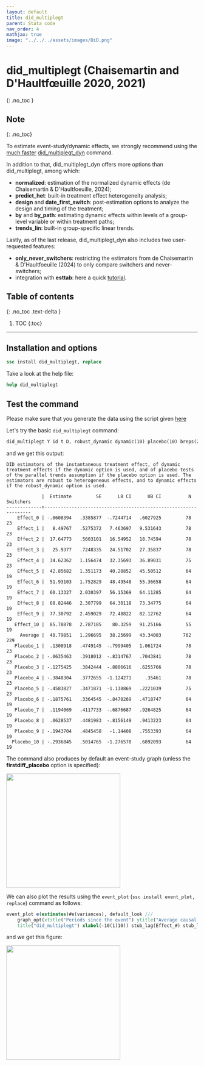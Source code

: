 ```yaml
---
layout: default
title: did_multiplegt
parent: Stata code
nav_order: 4
mathjax: true
image: "../../../assets/images/DiD.png"
---
```


# did_multiplegt (Chaisemartin and D'Haultfœuille 2020, 2021)
{: .no_toc }

## Note
{: .no_toc}

To estimate event-study/dynamic effects, we strongly recommend using the <ins>much faster</ins> [did_multiplegt_dyn](https://asjadnaqvi.github.io/DiD/docs/code/06_16_did_multiplegt_dyn/) command. 

In addition to that, did_multiplegt_dyn offers more options than did_multiplegt, among which:
+ **normalized**: estimation of the normalized dynamic effects (de Chaisemartin & D'Haultfoeuille, 2024);
+ **predict_het**: built-in treatment effect heterogeneity analysis;
+ **design** and **date_first_switch**: post-estimation options to analyze the design and timing of the treatment;
+ **by** and **by_path**: estimating dynamic effects within levels of a group-level variable or within treatment paths;
+ **trends_lin**: built-in group-specific linear trends.

Lastly, as of the last release, did_multiplegt_dyn also includes two user-requested features:
+ **only_never_switchers**: restricting the estimators from de Chaisemartin & D'Haultfoeuille (2024) to only compare switchers and never-switchers;
+ integration with **esttab**: here a quick [tutorial](https://github.com/chaisemartinPackages/did_multiplegt_dyn/blob/main/vignettes/vignette_2.md).

## Table of contents
{: .no_toc .text-delta }

1. TOC
{:toc}

---

## Installation and options

```stata
ssc install did_multiplegt, replace
```

Take a look at the help file:

```stata
help did_multiplegt
```

## Test the command

Please make sure that you generate the data using the script given [here](https://asjadnaqvi.github.io/DiD/docs/code/06_03_data/) 

Let's try the basic `did_multiplegt` command:


```stata
did_multiplegt Y id t D, robust_dynamic dynamic(10) placebo(10) breps(20) cluster(id)
```

and we get this output:

```
DID estimators of the instantaneous treatment effect, of dynamic treatment effects if the dynamic option is used, and of placebo tests of the parallel trends assumption if the placebo option is used. The estimators are robust to heterogeneous effects, and to dynamic effects if the robust_dynamic option is used.

             |  Estimate         SE      LB CI      UB CI          N  Switchers 
-------------+-----------------------------------------------------------------
    Effect_0 | -.0608394   .3385877  -.7244714   .6027925         78         23 
    Effect_1 |   8.49767   .5275372   7.463697   9.531643         78         23 
    Effect_2 |  17.64773   .5603101   16.54952   18.74594         78         23 
    Effect_3 |   25.9377   .7248335   24.51702   27.35837         78         23 
    Effect_4 |  34.62362   1.156474   32.35693   36.89031         75         23 
    Effect_5 |  42.85682   1.351173   40.20852   45.50512         64         19 
    Effect_6 |  51.93103   1.752829   48.49548   55.36658         64         19 
    Effect_7 |  60.13327   2.030397   56.15369   64.11285         64         19 
    Effect_8 |  68.82446   2.307799   64.30118   73.34775         64         19 
    Effect_9 |  77.30792   2.459029   72.48822   82.12762         64         19 
   Effect_10 |  85.78878   2.787185    80.3259   91.25166         55         19 
     Average |  40.79851   1.296695   38.25699   43.34003        762        229 
   Placebo_1 |  .1308918   .4749145  -.7999405   1.061724         78         23 
   Placebo_2 | -.0635463   .3918012  -.8314767   .7043841         78         23 
   Placebo_3 | -.1275425   .3842444  -.8806616   .6255766         78         23 
   Placebo_4 | -.3848304   .3772655  -1.124271     .35461         78         23 
   Placebo_5 | -.4583827   .3471871  -1.138869   .2221039         75         23 
   Placebo_6 | -.1875761   .3364545  -.8470269   .4718747         64         19 
   Placebo_7 |  .1194069   .4117733  -.6876687   .9264825         64         19 
   Placebo_8 |  .0628537   .4481983  -.8156149   .9413223         64         19 
   Placebo_9 | -.1943704   .4845458   -1.14408   .7553393         64         19 
  Placebo_10 | -.2936845   .5014765  -1.276578   .6892093         64         19 
```

The command also produces by default an event-study graph (unless the **firstdiff_placebo** option is specified):

<img src="../../../assets/images/did_multiplegt_stata.png" height="300">

We can also plot the results using the `event_plot` (`ssc install event_plot, replace`) command as follows: 

```stata
event_plot e(estimates)#e(variances), default_look ///
	graph_opt(xtitle("Periods since the event") ytitle("Average causal effect") ///
	title("did_multiplegt") xlabel(-10(1)10)) stub_lag(Effect_#) stub_lead(Placebo_#) together
```

and we get this figure:

<img src="../../../assets/images/did_multiplegt_stata_ep.png" height="300">


